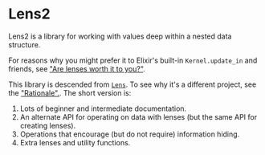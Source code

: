 # Lens2

Lens2 is a library for working with values deep within a nested data structure.

For reasons why you might prefer it to Elixir's built-in `Kernel.update_in` and friends, see ["Are lenses worth it to you?"](file:mostly_words/are_lenses_for_you.md).

This library is descended from [`Lens`](https://hexdocs.pm/lens/readme.html). To see why it's a different project, see the ["Rationale".](file:mostly_words/rationale.md). The short version is:

1. Lots of beginner and intermediate documentation.
2. An alternate API for operating on data with lenses (but the same API for creating lenses).
3. Operations that encourage (but do not require) information hiding.
4. Extra lenses and utility functions.


